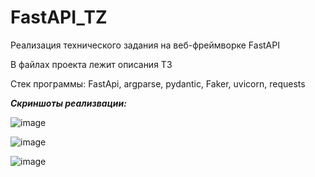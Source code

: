 # FastAPI_TZ
Реализация технического задания на веб-фреймворке FastAPI

В файлах проекта лежит описания ТЗ

Стек программы: FastApi, argparse, pydantic, Faker, uvicorn, requests

***Скриншоты реализвации:***

![image](https://user-images.githubusercontent.com/92267924/204720311-f712494a-c4ad-4fc2-aa33-2f204271a33a.png)

![image](https://user-images.githubusercontent.com/92267924/204720655-527dff23-3397-4306-83ec-d06813221c7e.png)

![image](https://user-images.githubusercontent.com/92267924/204720729-e4ffc756-5a9e-47d9-8614-6bc7f2c44444.png)
